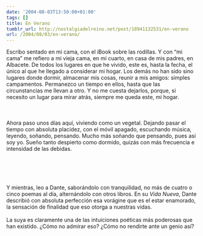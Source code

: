 ```yaml
---
date: '2004-08-03T13:50:00+01:00'
tags: []
title: En Verano
tumblr_url: http://nostalgiadelreino.net/post/18941132531/en-verano
url: /2004/08/03/en-verano/
---
```


<p>Escribo sentado en mi cama, con el iBook sobre las rodillas. Y con &ldquo;mi cama&rdquo; me refiero a mi vieja cama, en mi cuarto, en casa de mis padres, en Albacete. De todos los lugares en que he vivido, este es, hasta la fecha, el único al que he llegado a considerar mi hogar. Los demás no han sido sino lugares donde dormir, almacenar mis cosas, reunir a mis amigos: simples campamentos. Permanezco un tiempo en ellos, hasta que las circunstancias me llevan a otro. Y no me cuesta dejarlos, porque, si necesito un lugar para mirar atrás, siempre me queda este, mi hogar.<br/><br/><br/><br/>Ahora paso unos días aquí, viviendo como un vegetal. Dejando pasar el tiempo con absoluta placidez, con el móvil apagado, escuchando música, leyendo, soñando, pensando. Mucho más soñando que pensando, pues así soy yo. Sueño tanto despierto como dormido, quizás con más frecuencia e intensidad de las debidas.<br/><br/><br/><br/><br/><br/>Y mientras, leo a Dante, saborándolo con tranquilidad, no más de cuatro o cinco poemas al día, alternándolo con otros libros. En su <em>Vida Nueva</em>, Dante describió con absoluta perfección esa vorágine que es el estar enamorado, la sensación de finalidad que eso otorga a nuestras vidas.<br/><br/>La suya es claramente una de las intuiciones poéticas más poderosas que han existido. ¿Cómo no admirar eso? ¿Cómo no rendirte ante un genio así?</p><div class="blogger-post-footer"><img width="1" height="1" src="https://blogger.googleusercontent.com/tracker/1180118427259117074-8897154017850045857?l=nostalgiadelreino.blogspot.com" alt=""/></div>